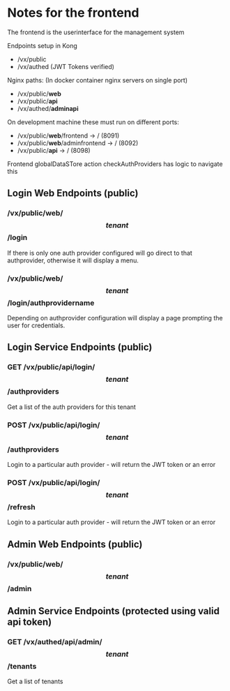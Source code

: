# Notes for the frontend

The frontend is the userinterface for the management system

Endpoints setup in Kong
 - /vx/public
 - /vx/authed    (JWT Tokens verified)

Nginx paths: (In docker container nginx servers on single port)
 - /vx/public/__web__
 - /vx/public/__api__
 - /vx/authed/__adminapi__

On development machine these must run on different ports:
 - /vx/public/__web__/frontend  -> / (8091)
 - /vx/public/__web__/adminfrontend  -> / (8092)
 - /vx/public/__api__  -> / (8098)
 
Frontend globalDataSTore action checkAuthProviders has logic to navigate this
 
## Login Web Endpoints (public)

### /vx/public/web/$$tenant$$/login

If there is only one auth provider configured will go direct to that authprovider, otherwise it will display a menu.

### /vx/public/web/$$tenant$$/login/__authprovidername__

Depending on authprovider configuration will display a page prompting the user for credentials.


## Login Service Endpoints (public)

### GET /vx/public/api/login/$$tenant$$/authproviders

Get a list of the auth providers for this tenant

### POST /vx/public/api/login/$$tenant$$/authproviders

Login to a particular auth provider - will return the JWT token or an error

### POST /vx/public/api/login/$$tenant$$/refresh

Login to a particular auth provider - will return the JWT token or an error


## Admin Web Endpoints (public)

### /vx/public/web/$$tenant$$/admin

## Admin Service Endpoints (protected using valid api token)

### GET /vx/authed/api/admin/$$tenant$$/tenants

Get a list of tenants

